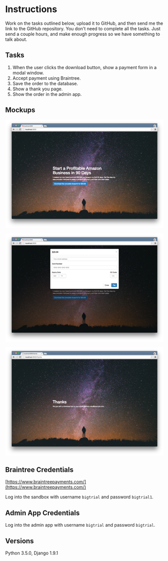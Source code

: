 # Instructions

Work on the tasks outlined below, upload it to GitHub, and then send me the link to the GitHub repository. You don't need to complete all the tasks. Just send a couple hours, and make enough progress so we have something to talk about.

## Tasks

 1. When the user clicks the download button, show a payment form in a modal window.
 2. Accept payment using Braintree.
 3. Save the order to the database.
 4. Show a thank you page.
 5. Show the order in the admin app.

## Mockups

![alt tag](https://raw.githubusercontent.com/mmlin/buynow/master/readme/1-pitch.png)

![alt tag](https://raw.githubusercontent.com/mmlin/buynow/master/readme/2-payment.png)

![alt tag](https://raw.githubusercontent.com/mmlin/buynow/master/readme/3-thanks.png)

## Braintree Credentials

[https://www.braintreepayments.com/](https://www.braintreepayments.com/)

Log into the sandbox with username `bigtrial` and password `bigtrial1`.

## Admin App Credentials

Log into the admin app with username `bigtrial` and password `bigtrial`.

## Versions

Python 3.5.0, Django 1.9.1

